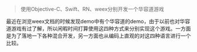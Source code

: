>  使用Objective-C、Swift、RN、weex分别开发一个华容道游戏

最近在浏览weex文档的时候发现demo中有个华容道的demo，由于以前也对华容道游戏有过了解，所以闲暇时间打算使用这四种方式来分别实现这个游戏。一方面是为了落地一下各种混合开发，另一方面也从编码上直观的对这四种语言进行一个比较。